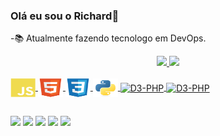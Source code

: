 ### Olá eu sou o Richard👋

-📚 Atualmente fazendo tecnologo em DevOps. 


<div align="center">
  <a href="https://github.com/RiichardD3">
  <img height="180em" src="https://github-readme-stats.vercel.app/api?username=RiichardD3&show_icons=true&theme=dracula&include_all_commits=true&count_private=true"/>
  <img height="180em" src="https://github-readme-stats.vercel.app/api/top-langs/?username=RiichardD3&layout=compact&langs_count=7&theme=dracula"/>
</div>
  
  <div style="display: inline_block"><br>
  <img align="center" alt="D3-Js" height="30" width="40" src="https://raw.githubusercontent.com/devicons/devicon/master/icons/javascript/javascript-plain.svg">
   <img align="center" alt="D3-HTML" height="30" width="40" src="https://raw.githubusercontent.com/devicons/devicon/master/icons/html5/html5-original.svg">
  <img align="center" alt="D3-CSS" height="30" width="40" src="https://raw.githubusercontent.com/devicons/devicon/master/icons/css3/css3-original.svg">
  <img align="center" alt="D3-Python" height="30" width="40" src="https://raw.githubusercontent.com/devicons/devicon/master/icons/python/python-original.svg">
 <img align="center" alt="D3-PHP" height="45" width="40" src="https://cdn.jsdelivr.net/gh/devicons/devicon/icons/php/php-original.svg">
 <img align="center" alt="D3-PHP" height="35" width="40" src="https://cdn.jsdelivr.net/gh/devicons/devicon/icons/android/android-original.svg">
 
</div>
  
  ##
  
  <div> 
  <a href="https://www.youtube.com/channel/UCBq8V_-hIGpiwOddLi2Cs_g" target="_blank"><img src="https://img.shields.io/badge/YouTube-FF0000?style=for-the-badge&logo=youtube&logoColor=white" target="_blank"></a>
  <a href="https://instagram.com/richardoliveira140" target="_blank"><img src="https://img.shields.io/badge/-Instagram-%23E4405F?style=for-the-badge&logo=instagram&logoColor=white" target="_blank"></a>
 	<a href="https://www.twitch.tv/riichardd3" target="_blank"><img src="https://img.shields.io/badge/Twitch-9146FF?style=for-the-badge&logo=twitch&logoColor=white" target="_blank"></a>
 <a href="https://discord.gg/eQfwG2e46g" target="_blank"><img src="https://img.shields.io/badge/Discord-7289DA?style=for-the-badge&logo=discord&logoColor=white" target="_blank"></a> 
  <a href = "mailto:richardoliveira066@gmail.com
"><img src="https://img.shields.io/badge/-Gmail-%23333?style=for-the-badge&logo=gmail&logoColor=white" target="_blank"></a>
  
</div>
